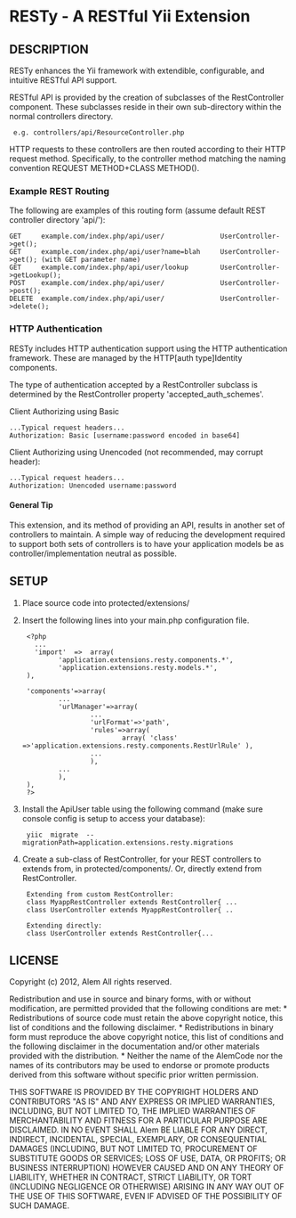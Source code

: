 RESTy - A RESTful Yii Extension
===============================

DESCRIPTION
---------------

RESTy enhances the Yii framework with extendible, configurable, and intuitive RESTful API support.

RESTful API is provided by the creation of subclasses of the RestController component.
These subclasses reside in their own sub-directory within the normal controllers directory.

     e.g. controllers/api/ResourceController.php

HTTP requests to these controllers are then routed according to their HTTP request method.
Specifically, to the controller method matching the naming convention REQUEST METHOD+CLASS METHOD().

### Example REST Routing

The following are examples of this routing form 
(assume default REST controller directory 'api/'):

	GET     example.com/index.php/api/user/              UserController->get();
	GET     example.com/index.php/api/user?name=blah     UserController->get(); (with GET parameter name)
	GET 	example.com/index.php/api/user/lookup        UserController->getLookup();
	POST    example.com/index.php/api/user/              UserController->post();
	DELETE  example.com/index.php/api/user/              UserController->delete();
	
### HTTP Authentication

RESTy includes HTTP authentication support using the HTTP authentication framework.
These are managed by the HTTP[auth type]Identity components. 

The type of authentication accepted by a RestController subclass is determined 
by the RestController property 'accepted_auth_schemes'.


Client Authorizing using Basic
	
	...Typical request headers...
	Authorization: Basic [username:password encoded in base64]
	
Client Authorizing using Unencoded (not recommended, may corrupt header):

	...Typical request headers...
	Authorization: Unencoded username:password

<!--
Client Authorizing using Digest [Not Supported Yet]

	...Typical request headers...
	 Authorization: Digest username="Mufasa",
                 realm="testrealm@host.com",
                 nonce="dcd98b7102dd2f0e8b11d0f600bfb0c093",
                 uri="/dir/index.html",
                 qop=auth,
                 nc=00000001,
                 cnonce="0a4f113b",
                 response="6629fae49393a05397450978507c4ef1",
                 opaque="5ccc069c403ebaf9f0171e9517f40e41"
-->

#### General Tip

This extension, and its method of providing an API, results in another set of controllers to maintain.
A simple way of reducing the development required to support both sets of controllers 
is to have your application models be as controller/implementation neutral as possible.


SETUP
---------------

1. Place source code into protected/extensions/
2. Insert the following lines into your main.php configuration file.


        <?php
          ...
          'import'  =>  array(
                'application.extensions.resty.components.*',
                'application.extensions.resty.models.*',
        ),

        'components'=>array(
                ...
                'urlManager'=>array(
                        ...
                        'urlFormat'=>'path',
                        'rules'=>array(
                                array( 'class'  =>'application.extensions.resty.components.RestUrlRule' ),
                        ...
                        ),
                ...
                ),
        ),
        ?>

3. Install the ApiUser table using the following command (make sure console config is setup to access your database):


        yiic  migrate  --migrationPath=application.extensions.resty.migrations

4. Create a sub-class of RestController, for your REST controllers to extends from, in protected/components/. 
   Or, directly extend from RestController.


        Extending from custom RestController:
        class MyappRestController extends RestController{ ...
        class UserController extends MyappRestController{ ..
			
        Extending directly:
        class UserController extends RestController{...


LICENSE
---------------

Copyright (c) 2012, Alem
All rights reserved.

Redistribution and use in source and binary forms, with or without
modification, are permitted provided that the following conditions are met:
    * Redistributions of source code must retain the above copyright
      notice, this list of conditions and the following disclaimer.
    * Redistributions in binary form must reproduce the above copyright
      notice, this list of conditions and the following disclaimer in the
      documentation and/or other materials provided with the distribution.
    * Neither the name of the AlemCode nor the
      names of its contributors may be used to endorse or promote products
      derived from this software without specific prior written permission.

THIS SOFTWARE IS PROVIDED BY THE COPYRIGHT HOLDERS AND CONTRIBUTORS "AS IS" AND
ANY EXPRESS OR IMPLIED WARRANTIES, INCLUDING, BUT NOT LIMITED TO, THE IMPLIED
WARRANTIES OF MERCHANTABILITY AND FITNESS FOR A PARTICULAR PURPOSE ARE
DISCLAIMED. IN NO EVENT SHALL Alem BE LIABLE FOR ANY
DIRECT, INDIRECT, INCIDENTAL, SPECIAL, EXEMPLARY, OR CONSEQUENTIAL DAMAGES
(INCLUDING, BUT NOT LIMITED TO, PROCUREMENT OF SUBSTITUTE GOODS OR SERVICES;
LOSS OF USE, DATA, OR PROFITS; OR BUSINESS INTERRUPTION) HOWEVER CAUSED AND
ON ANY THEORY OF LIABILITY, WHETHER IN CONTRACT, STRICT LIABILITY, OR TORT
(INCLUDING NEGLIGENCE OR OTHERWISE) ARISING IN ANY WAY OUT OF THE USE OF THIS
SOFTWARE, EVEN IF ADVISED OF THE POSSIBILITY OF SUCH DAMAGE.
